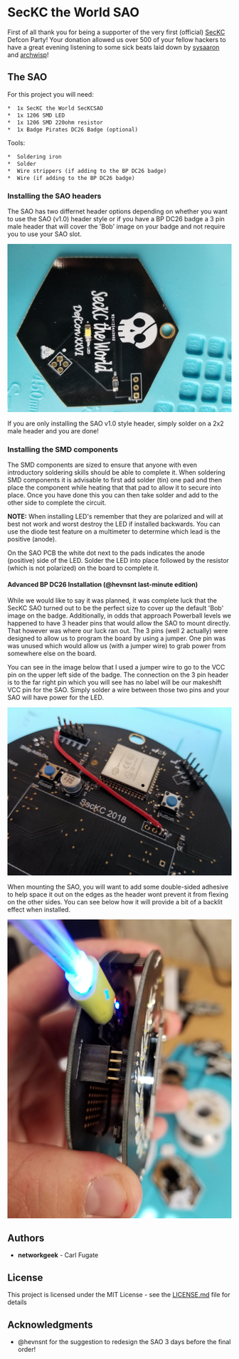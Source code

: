 # SecKC the World SAO

First of all thank you for being a supporter of the very first (official) [SecKC](www.seckc.org) Defcon Party!
Your donation allowed us over 500 of your fellow hackers to have a great evening listening to some sick beats
laid down by [sysaaron](www.twitter.com/sysaaron) and [archwisp](www.twitter.com/archwisp)!

## The SAO

For this project you will need:

```
*  1x SecKC the World SecKCSAO
*  1x 1206 SMD LED
*  1x 1206 SMD 220ohm resistor
*  1x Badge Pirates DC26 Badge (optional)

```

Tools:

```
*  Soldering iron
*  Solder
*  Wire strippers (if adding to the BP DC26 badge)
*  Wire (if adding to the BP DC26 badge)
```

### Installing the SAO headers

The SAO has two differnet header options depending on whether you want to use the SAO (v1.0) header style
or if you have a BP DC26 badge a 3 pin male header that will cover the 'Bob' image on your badge and not
require you to use your SAO slot.

![SAO Header](img/SecKC-SAO-Header.jpg)

If you are only installing the SAO v1.0 style header, simply solder on a 2x2 male header and you are done!


### Installing the SMD components

The SMD components are sized to ensure that anyone with even introductory soldering skills should be able to
complete it.  When soldering SMD components it is advisable to first add solder (tin) one pad and then place
the component while heating that that pad to allow it to secure into place.  Once you have done this you can then
take solder and add to the other side to complete the circuit.

**NOTE:** When installing LED's remember that they are polarized and will at best not work and worst destroy the LED
if installed backwards.  You can use the diode test feature on a multimeter to determine which lead is the positive
(anode).

On the SAO PCB the white dot next to the pads indicates the anode (positive) side of the LED.  Solder the LED into place
followed by the resistor (which is not polarized) on the board to complete it.

#### Advanced BP DC26 Installation (@hevnsnt last-minute edition)

While we would like to say it was planned, it was complete luck that the SecKC SAO turned out to be
the perfect size to cover up the default 'Bob' image on the badge.  Additionally, in odds that approach
Powerball levels we happened to have 3 header pins that would allow the SAO to mount directly.  That
however was where our luck ran out.  The 3 pins (well 2 actually) were designed to allow us to program the
board by using a jumper.  One pin was was unused which would allow us (with a jumper wire) to grab power from
somewhere else on the board.

You can see in the image below that I used a jumper wire to go to the VCC pin on the upper left side of the
badge.  The connection on the 3 pin header is to the far right pin which you will see has no label will be
our makeshift VCC pin for the SAO.  Simply solder a wire between those two pins and your SAO will have power
for the LED.

![SAO BP DC26 Header](img/SecKC-SAO-VCC-Wire.jpg)

When mounting the SAO, you will want to add some double-sided adhesive to help space it out on the edges as
the header wont prevent it from flexing on the other sides.  You can see below how it will provide a bit of a
backlit effect when installed.

![Backlit SAO](img/SecKC-SAO-BPDC26.jpg)


## Authors

* **networkgeek** - Carl Fugate

## License

This project is licensed under the MIT License - see the [LICENSE.md](../LICENSE.md) file for details

## Acknowledgments

* @hevnsnt for the suggestion to redesign the SAO 3 days before the final order!
